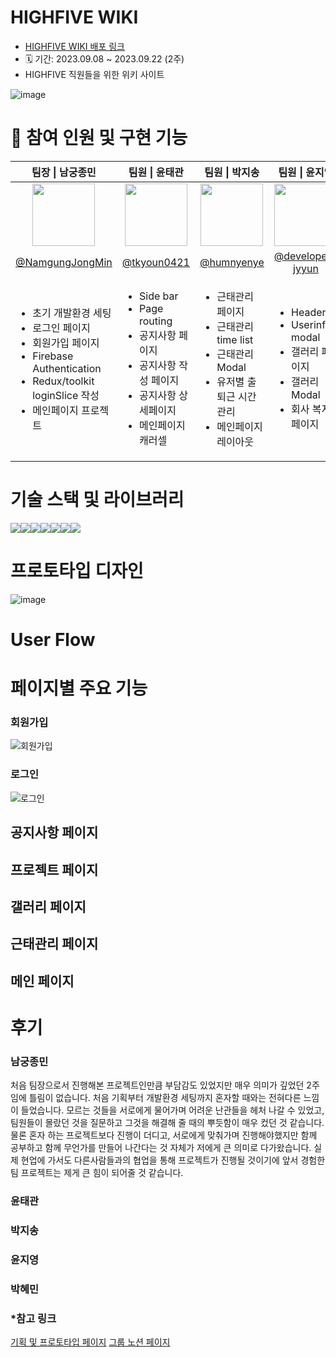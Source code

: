 # HIGHFIVE WIKI
- <a href="https://highfive-dev-4d7f4.firebaseapp.com/"> HIGHFIVE WIKI 배포 링크</a>
- 🗓 기간: 2023.09.08 ~ 2023.09.22 (2주)
- HIGHFIVE 직원들을 위한 위키 사이트

![image](https://github.com/NamgungJongMin/toy1/assets/100336573/99d2dab7-e26a-4e56-8905-d53dd1eb2e04)

# 👭 참여 인원 및 구현 기능
<table>
  <thead>
    <tr>
      <th align="center"> 팀장 | 남궁종민 </th>
      <th align="center"> 팀원 | 윤태관 </th>
      <th align="center"> 팀원 | 박지송 </th>
      <th align="center"> 팀원 | 윤지영 </th>
      <th align="center"> 팀원 | 박혜민 </th>
    </tr>
  </thead>
  <tbody>
    <tr>
      <td align="center">
        <a target="_blank" rel="noopener noreferrer nofollow" href="https://avatars.githubusercontent.com/u/100336573?v=4">
          <img src="https://avatars.githubusercontent.com/u/100336573?v=4" width="100" style="max-width: 100%;">
        </a>
      </td>
      <td align="center">
        <a target="_blank" rel="noopener noreferrer nofollow" href="https://avatars.githubusercontent.com/u/98436988?v=4">
          <img src="https://avatars.githubusercontent.com/u/98436988?v=4" width="100" style="max-width: 100%;">
        </a>
      </td>
      <td align="center">
        <a target="_blank" rel="noopener noreferrer nofollow" href="https://avatars.githubusercontent.com/u/106056638?v=4">
          <img src="https://avatars.githubusercontent.com/u/106056638?v=4" width="100" style="max-width: 100%;">
        </a>
      </td>
      <td align="center">
        <a target="_blank" rel="noopener noreferrer nofollow" href="https://avatars.githubusercontent.com/u/131247158?v=4">
          <img src="https://avatars.githubusercontent.com/u/131247158?v=4" width="100" style="max-width: 100%;">
        </a>
      </td>
      <td align="center">
        <a target="_blank" rel="noopener noreferrer nofollow" href="https://avatars.githubusercontent.com/u/137421610?v=4">
          <img src="https://avatars.githubusercontent.com/u/137421610?v=4" width="100" style="max-width: 100%;">
        </a>
      </td>
    </tr>
    <tr>
      <td align="center">
        <a href="https://github.com/NamgungJongMin">@NamgungJongMin</a>
      </td>
      <td align="center">
        <a href="https://github.com/tkyoun0421">@tkyoun0421</a>
      </td>
      <td align="center">
        <a href="https://github.com/humnyenye">@humnyenye</a>
      </td>
      <td align="center">
        <a href="https://github.com/developer-jyyun">@developer-jyyun</a>
      </td>
      <td align="center">
        <a href="https://github.com/IAMISTP">@IAMISTP</a>
      </td>
    </tr>
    <tr>
      <td>
        <ul>
          <li>초기 개발환경 세팅</li>
          <li>로그인 페이지</li>
          <li>회원가입 페이지</li>
          <li>Firebase Authentication</li>
          <li>Redux/toolkit loginSlice 작성</li>
          <li>메인페이지 프로젝트</li>
        </ul>
      </td>
      <td>
        <ul>
          <li>Side bar</li>
          <li>Page routing</li>
          <li>공지사항 페이지</li>
          <li>공지사항 작성 페이지</li>
          <li>공지사항 상세페이지</li>
          <li>메인페이지 캐러셀</li>
        </ul>
      </td>
      <td>
        <ul>
          <li>근태관리 페이지</li>
          <li>근태관리 time list</li>
          <li>근태관리 Modal</li>
          <li>유저별 출퇴근 시간 관리</li>
          <li>메인페이지 레이아웃</li>
        </ul>
      </td>
      <td>
        <ul>
          <li>Header</li>
          <li>Userinfo modal</li>
          <li>갤러리 페이지</li>
          <li>갤러리 Modal</li>
          <li>회사 복지 페이지</li>
        </ul>
      </td>
      <td>
        <ul>
          <li>프로젝트 페이지</li>
          <li>프로젝트 작성 페이지</li>
          <li>프로젝트 상세 페이지</li>
          <li>List box Component</li>
        </ul>
      </td>
    </tr>
  </tbody>
</table>

# 기술 스택 및 라이브러리
<div style="display: flex;">
  <img src="https://img.shields.io/badge/typescript-%23007ACC.svg?style=for-the-badge&logo=typescript&logoColor=white" />
  <img src="https://img.shields.io/badge/react-%2320232a?style=for-the-badge&logo=react&logoColor=%2361DAFB" />
  <img src="https://img.shields.io/badge/sass-CC6699?style=for-the-badge&logo=sass&logoColor=white" />
  <img src="https://img.shields.io/badge/github-181717?style=for-the-badge&logo=github&logoColor=white" />
  <img src="https://img.shields.io/badge/Firebase-%23039BE5.svg?style=for-the-badge&logo=Firebase" />
  <img src="https://img.shields.io/badge/Redux/toolkit-%23039BE5.svg?style=for-the-badge&logo=Redux" />
  <img src="https://img.shields.io/badge/REACTQUERY-FF4154.svg?style=for-the-badge&logo=reactquery&logoColor=white" />
</div>

# 프로토타입 디자인
![image](https://github.com/NamgungJongMin/toy1/assets/100336573/83a4ece9-6b6c-4515-8c2d-de03dba6bb14)


# User Flow

# 페이지별 주요 기능

### 회원가입
![회원가입](https://github.com/NamgungJongMin/toy1/assets/100336573/c64802b0-c900-43e4-bd27-931bc0e4a786)

### 로그인
![로그인](https://github.com/NamgungJongMin/toy1/assets/100336573/9ecc2edc-09e8-41e6-bc42-6655fdece71f)






## 공지사항 페이지

## 프로젝트 페이지

## 갤러리 페이지

## 근태관리 페이지

## 메인 페이지

# 후기

### 남궁종민
처음 팀장으로서 진행해본 프로젝트인만큼 부담감도 있었지만 매우 의미가 깊었던 2주임에 틀림이 없습니다. 처음 기획부터 개발환경 세팅까지 혼자할 때와는 전혀다른 느낌이 들었습니다. 모르는 것들을 서로에게 물어가며 어려운 난관들을 헤처 나갈 수 있었고, 팀원들이 몰랐던 것을 질문하고 그것을 해결해 줄 때의 뿌듯함이 매우 컸던 것 같습니다. 물론 혼자 하는 프로젝트보다 진행이 더디고, 서로에게 맞춰가며 진행해야했지만 함께 공부하고 함께 무언가를 만들어 나간다는 것 자체가 저에게 큰 의미로 다가왔습니다. 실제 현업에 가서도 다른사람들과의 협업을 통해 프로젝트가 진행될 것이기에 앞서 경험한 팀 프로젝트는 제게 큰 힘이 되어줄 것 같습니다.

### 윤태관

### 박지송

### 윤지영

### 박혜민

### *참고 링크
<a href="https://excalidraw.com/#room=7d052dc46c5fb15ba7f2,slqyQz_fa6h7-pLVPWX41A">기획 및 프로토타입 페이지</a>
<a href="https://www.notion.so/5-1c3d6b89ec454b48ad96d2f348f52e66">그룹 노션 페이지</a>
